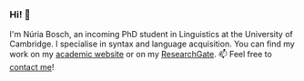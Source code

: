 ### Hi! 👋

I'm Núria Bosch, an incoming PhD student in Linguistics at the University of Cambridge.
I specialise in syntax and language acquisition. You can find my work on my [academic website](https://nuria-bosch.github.io) or on my [ResearchGate](https://www.researchgate.net/profile/Nuria-Bosch-5).
📫 Feel free to [contact me](mailto:nb611@cam.ac.uk)!
 

<!--
**nuria-bosch/nuria-bosch** is a ✨ _special_ ✨ repository because its `README.md` (this file) appears on your GitHub profile.

Here are some ideas to get you started:

- 🔭 I’m currently working on ...
- 🌱 I’m currently learning ...
- 👯 I’m looking to collaborate on ...
- 🤔 I’m looking for help with ...
- 💬 Ask me about ...
- 📫 How to reach me: ...
- 😄 Pronouns: ...
- ⚡ Fun fact: ...
-->
